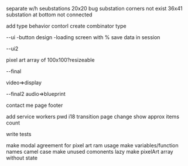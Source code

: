 
separate w/h seubstations
20x20 bug substation corners not exist
36x41 substation at bottom not connected

add type behavior contorl
create combinator type

--ui
-button design
-loading screen with %
save data in session 



--ui2

pixel art
array of 100x100?resizeable

--final

 video=>display

--final2 
audio=>blueprint



contact me page footer 



add service workers pwd
i18
transition page change
show approx items count





write tests

make modal agreement for pixel art ram usage
make variables/function names camel case
make unused comonents lazy
make pixelArt array without state


